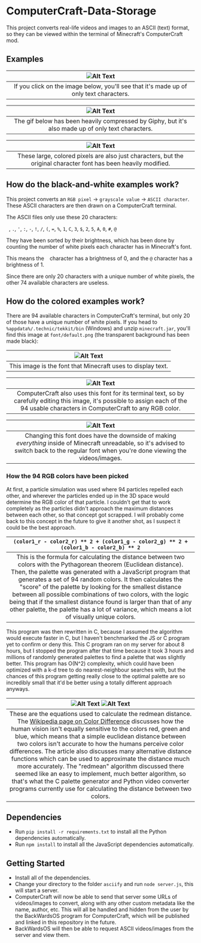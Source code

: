# ComputerCraft-Data-Storage
This project converts real-life videos and images to an ASCII (text) format, so they can be viewed within the terminal of Minecraft's ComputerCraft mod.

## Examples

| ![Alt Text](https://i.imgur.com/t04CTfR.png) |
| :---: |
| If you click on the image below, you'll see that it's made up of only text characters. |

| ![Alt Text](https://media.giphy.com/media/l50uTz68nIUC1suQzi/giphy.gif) |
| :---: |
| The gif below has been heavily compressed by Giphy, but it's also made up of only text characters. |

| ![Alt Text](https://i.imgur.com/jAkjwAJ.png) |
| :---: |
| These large, colored pixels are also just characters, but the original character font has been heavily modified. |

## How do the black-and-white examples work?

This project converts an `RGB pixel` -> `grayscale value` -> `ASCII character`.
These ASCII characters are then drawn on a ComputerCraft terminal.

The ASCII files only use these 20 characters:

` `, `.`, `'`, `:`, `-`, `!`, `/`, `(`, `=`, `%`, `1`, `C`, `3`, `$`, `2`, `5`, `A`, `0`, `#`, `@`

They have been sorted by their brightness, which has been done by counting the number of white pixels each character has in Minecraft's font.

This means the ` ` character has a brightness of 0, and the `@` character has a brightness of 1.

Since there are only 20 characters with a unique number of white pixels, the other 74 available characters are useless.

## How do the colored examples work?

There are 94 available characters in ComputerCraft's terminal, but only 20 of those have a unique number of white pixels.
If you head to `%appdata%/.technic/tekkit/bin` (Windows) and unzip `minecraft.jar`, you'll find this image at `font/default.png` (the transparent background has been made black):

| ![Alt Text](https://i.imgur.com/3ZB6Zom.png) |
| :---: |
| This image is the font that Minecraft uses to display text. |

| ![Alt Text](https://i.imgur.com/XYM8UGb.png) |
| :---: |
| ComputerCraft also uses this font for its terminal text, so by carefully editing this image, it's possible to assign each of the 94 usable characters in ComputerCraft to any RGB color. |

| ![Alt Text](https://i.imgur.com/SLRf9GX.png) |
| :---: |
| Changing this font does have the downside of making *everything* inside of Minecraft unreadable, so it's advised to switch back to the regular font when you're done viewing the videos/images. |

### How the 94 RGB colors have been picked

At first, a particle simulation was used where 94 particles repelled each other, and wherever the particles ended up in the 3D space would determine the RGB color of that particle. I couldn't get that to work completely as the particles didn't approach the maximum distances between each other, so that concept got scrapped. I will probably come back to this concept in the future to give it another shot, as I suspect it could be the best approach.

| `(color1_r - color2_r) ** 2 + (color1_g - color2_g) ** 2 + (color1_b - color2_b) ** 2` |
| :---: |
| This is the formula for calculating the distance between two colors with the Pythagorean theorem (Euclidean distance). Then, the palette was generated with a JavaScript program that generates a set of 94 random colors. It then calculates the "score" of the palette by looking for the smallest distance between all possible combinations of two colors, with the logic being that if the smallest distance found is larger than that of any other palette, the palette has a lot of variance, which means a lot of visually unique colors. |

This program was then rewritten in C, because I assumed the algorithm would execute faster in C, but I haven't benchmarked the JS or C program yet to confirm or deny this. This C program ran on my server for about 8 hours, but I stopped the program after that time because it took 3 hours and millions of randomly generated palettes to find a palette that was slightly better. This program has O(N^2) complexity, which could have been optimized with a k-d tree to do nearest-neighbour searches with, but the chances of this program getting really close to the optimal palette are so incredibly small that it'd be better using a totally different approach anyways.

| ![Alt Text](https://wikimedia.org/api/rest_v1/media/math/render/svg/41684f5a5dd515420fdc46c05f75d2b7efdc6045) ![Alt Text](https://wikimedia.org/api/rest_v1/media/math/render/svg/2e9018b3d7c1c1e622cc8d68a49cf208945bbfb2) |
| :---: |
| These are the equations used to calculate the redmean distance. The [Wikipedia page on Color Difference](https://en.wikipedia.org/wiki/Color_difference#Euclidean) discusses how the human vision isn't equally sensitive to the colors red, green and blue, which means that a simple euclidean distance between two colors isn't accurate to how the humans perceive color differences. The article also discusses many alternative distance functions which can be used to approximate the distance much more accurately. The "redmean" algorithm discussed there seemed like an easy to implement, much better algorithm, so that's what the C palette generator and Python video converter programs currently use for calculating the distance between two colors. |

## Dependencies

* Run `pip install -r requirements.txt` to install all the Python dependencies automatically.
* Run `npm install` to install all the JavaScript dependencies automatically.

## Getting Started

* Install all of the dependencies.
* Change your directory to the folder `asciify` and run `node server.js`, this will start a server.
* ComputerCraft will now be able to send that server some URLs of videos/images to convert, along with any other custom metadata like the name, author, etc. This will all be handled and hidden from the user by the BackWardsOS program for ComputerCraft, which will be published and linked in this repository in the future.
* BackWardsOS will then be able to request ASCII videos/images from the server and view them.
